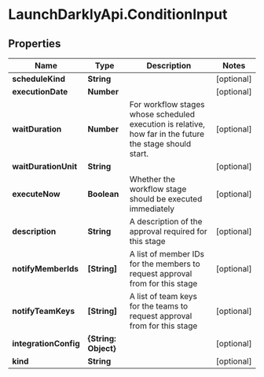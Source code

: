 # LaunchDarklyApi.ConditionInput

## Properties

Name | Type | Description | Notes
------------ | ------------- | ------------- | -------------
**scheduleKind** | **String** |  | [optional] 
**executionDate** | **Number** |  | [optional] 
**waitDuration** | **Number** | For workflow stages whose scheduled execution is relative, how far in the future the stage should start. | [optional] 
**waitDurationUnit** | **String** |  | [optional] 
**executeNow** | **Boolean** | Whether the workflow stage should be executed immediately | [optional] 
**description** | **String** | A description of the approval required for this stage | [optional] 
**notifyMemberIds** | **[String]** | A list of member IDs for the members to request approval from for this stage | [optional] 
**notifyTeamKeys** | **[String]** | A list of team keys for the teams to request approval from for this stage | [optional] 
**integrationConfig** | **{String: Object}** |  | [optional] 
**kind** | **String** |  | [optional] 


